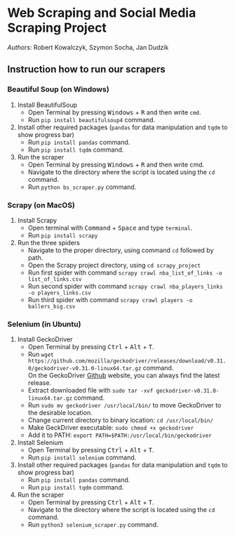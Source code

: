 # Web Scraping and Social Media Scraping Project
*Authors:* Robert Kowalczyk, Szymon Socha, Jan Dudzik
## Instruction how to run our scrapers
### Beautiful Soup (on Windows)
1. Install BeautifulSoup
    * Open Terminal by pressing <kbd>Windows</kbd> + <kbd>R</kbd> and then write `cmd`.
    * Run `pip install beautifulsoup4` command.
2. Install other required packages (`pandas` for data manipulation and `tqdm` to show progress bar)
    * Run `pip install pandas` command.
    * Run `pip install tqdm` command.
3. Run the scraper
    * Open Terminal by pressing <kbd>Windows</kbd> + <kbd>R</kbd> and then write cmd.
    * Navigate to the directory where the script is located using the `cd` command.
    * Run `python bs_scraper.py` command.

### Scrapy (on MacOS)
1. Install Scrapy
   * Open terminal with <kbd>Command</kbd> + <kbd>Space</kbd> and type `terminal`.
   * Run `pip install scrapy`
2. Run the three spiders
   * Navigate to the proper directory, using command `cd` followed by path.
   * Open the Scrapy project directory, using `cd scrapy_project`
   * Run first spider with command `scrapy crawl nba_list_of_links -o list_of_links.csv`
   * Run second spider with command `scrapy crawl nba_players_links -o players_links.csv`
   * Run third spider with command `scrapy crawl players -o ballers_big.csv`

### Selenium (in Ubuntu)
1. Install GeckoDriver
    * Open Terminal by pressing <kbd>Ctrl</kbd> + <kbd>Alt</kbd> + <kbd>T</kbd>. 
    * Run `wget https://github.com/mozilla/geckodriver/releases/download/v0.31.0/geckodriver-v0.31.0-linux64.tar.gz` command.<br>
   On the GeckoDriver [Github](https://github.com/mozilla/geckodriver/releases) website, you can always find the latest release.
    * Extract downloaded file with `sudo tar -xvf geckodriver-v0.31.0-linux64.tar.gz` command.
    * Run `sudo mv geckodriver /usr/local/bin/` to move GeckoDriver to the desirable location.
    * Change current directory to binary location: `cd /usr/local/bin/`
    * Make GeckDriver executable: `sudo chmod +x geckodriver`
    * Add it to PATH: `export PATH=$PATH:/usr/local/bin/geckodriver`
2. Install Selenium
    * Open Terminal by pressing <kbd>Ctrl</kbd> + <kbd>Alt</kbd> + <kbd>T</kbd>.
    * Run `pip install selenium` command.
3. Install other required packages (`pandas` for data manipulation and `tqdm` to show progress bar)
    * Run `pip install pandas` command.
    * Run `pip install tqdm` command.
4. Run the scraper
    * Open Terminal by pressing <kbd>Ctrl</kbd> + <kbd>Alt</kbd> + <kbd>T</kbd>.
    * Navigate to the directory where the script is located using the `cd` command.
    * Run `python3 selenium_scraper.py` command.
